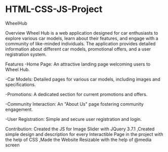 # HTML-CSS-JS-Project

WheelHub

Overview
Wheel Hub is a web application designed for car enthusiasts to explore various car models, learn about their features, and engage with a community of like-minded individuals. The application provides detailed information about different car models, promotional offers, and a user registration system.

Features
-Home Page: An attractive landing page welcoming users to Wheel Hub.

-Car Models: Detailed pages for various car models, including images and specifications.

-Promotions: A dedicated section for current promotions and offers.

-Community Interaction: An "About Us" page fostering community engagement.

-User Registration: Simple and secure user registration and login.

Contribution:
Created the JS for Image Slider with JQuery 3.7.1
,Created simple design and description for every Interactible Page in the project with the help of CSS
,Made the Website Resizable with the help of @media screen

